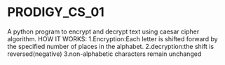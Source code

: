 # PRODIGY_CS_01
A python program to encrypt and decrypt text using caesar cipher algorithm.
HOW IT WORKS:
1.Encryption:Each letter is shifted forward by the specified number of places in the alphabet.
2.decryption:the shift is reversed(negative)
3.non-alphabetic characters remain unchanged
